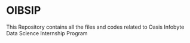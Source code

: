# OIBSIP
This Repository contains all the files and codes related to Oasis Infobyte Data Science Internship Program
